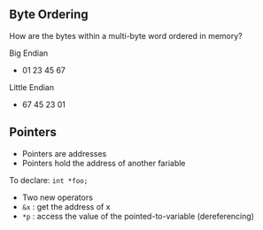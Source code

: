 ## Byte Ordering

How are the bytes within a multi-byte word ordered in memory?

Big Endian
- 01 23 45 67

Little Endian
- 67 45 23 01

## Pointers
- Pointers are addresses
- Pointers hold the address of another fariable

To declare: `int *foo;`

- Two new operators
- `&x` : get the address of x
- `*p` : access the value of the pointed-to-variable (dereferencing)
